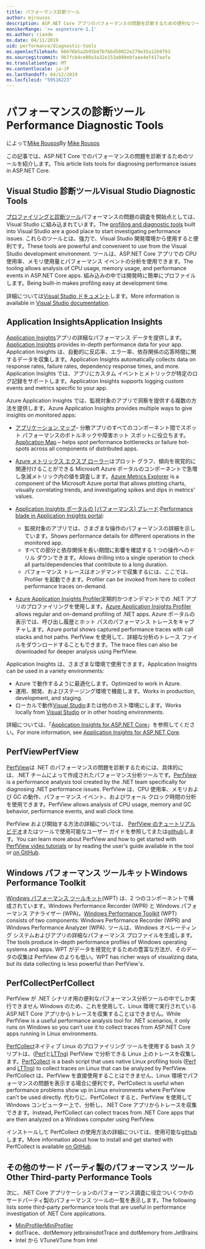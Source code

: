 ```yaml
---
title: パフォーマンス診断ツール
author: mjrousos
description: ASP.NET Core アプリのパフォーマンスの問題を診断するための便利なツールです。
monikerRange: '>= aspnetcore-1.1'
ms.author: riande
ms.date: 04/11/2019
uid: performance/diagnostic-tools
ms.openlocfilehash: 66676b5a2b95b87bfbbd50022e279e35a12b9793
ms.sourcegitcommit: 9b7fcb4ce00a3a32e153a080ebfaae4ef417aafa
ms.translationtype: MT
ms.contentlocale: ja-JP
ms.lasthandoff: 04/12/2019
ms.locfileid: "59516223"
---
```

# <a name="performance-diagnostic-tools"></a><span data-ttu-id="fbf75-103">パフォーマンスの診断ツール</span><span class="sxs-lookup"><span data-stu-id="fbf75-103">Performance Diagnostic Tools</span></span>

<span data-ttu-id="fbf75-104">によって[Mike Rousos](https://github.com/mjrousos)</span><span class="sxs-lookup"><span data-stu-id="fbf75-104">By [Mike Rousos](https://github.com/mjrousos)</span></span>

<span data-ttu-id="fbf75-105">この記事では、ASP.NET Core でのパフォーマンスの問題を診断するためのツールを紹介します。</span><span class="sxs-lookup"><span data-stu-id="fbf75-105">This article lists tools for diagnosing performance issues in ASP.NET Core.</span></span>

## <a name="visual-studio-diagnostic-tools"></a><span data-ttu-id="fbf75-106">Visual Studio 診断ツール</span><span class="sxs-lookup"><span data-stu-id="fbf75-106">Visual Studio Diagnostic Tools</span></span>

<span data-ttu-id="fbf75-107">[プロファイリングと診断ツール](/visualstudio/profiling)パフォーマンスの問題の調査を開始点としては、Visual Studio に組み込まれています。</span><span class="sxs-lookup"><span data-stu-id="fbf75-107">The [profiling and diagnostic tools](/visualstudio/profiling) built into Visual Studio are a good place to start investigating performance issues.</span></span> <span data-ttu-id="fbf75-108">これらのツールとは、強力で、Visual Studio 開発環境から使用すると便利です。</span><span class="sxs-lookup"><span data-stu-id="fbf75-108">These tools are powerful and convenient to use from the Visual Studio development environment.</span></span> <span data-ttu-id="fbf75-109">ツールは、ASP.NET Core アプリでの CPU 使用率、メモリ使用量とパフォーマンス イベントの分析を使用できます。</span><span class="sxs-lookup"><span data-stu-id="fbf75-109">The tooling allows analysis of CPU usage, memory usage, and performance events in ASP.NET Core apps.</span></span> <span data-ttu-id="fbf75-110">組み込みの中では開発時に簡単にプロファイルします。</span><span class="sxs-lookup"><span data-stu-id="fbf75-110">Being built-in makes profiling easy at development time.</span></span>

<span data-ttu-id="fbf75-111">詳細については[Visual Studio ドキュメント](/visualstudio/profiling/profiling-overview)します。</span><span class="sxs-lookup"><span data-stu-id="fbf75-111">More information is available in [Visual Studio documentation](/visualstudio/profiling/profiling-overview).</span></span>

## <a name="application-insights"></a><span data-ttu-id="fbf75-112">Application Insights</span><span class="sxs-lookup"><span data-stu-id="fbf75-112">Application Insights</span></span>

<span data-ttu-id="fbf75-113">[Application Insights](/azure/application-insights/app-insights-overview)アプリの詳細なパフォーマンス データを提供します。</span><span class="sxs-lookup"><span data-stu-id="fbf75-113">[Application Insights](/azure/application-insights/app-insights-overview) provides in-depth performance data for your app.</span></span> <span data-ttu-id="fbf75-114">Application Insights は、自動的に反応率、エラー率、依存関係の応答時間に関するデータを収集します。</span><span class="sxs-lookup"><span data-stu-id="fbf75-114">Application Insights automatically collects data on response rates, failure rates, dependency response times, and more.</span></span> <span data-ttu-id="fbf75-115">Application Insights では、アプリにカスタム イベントとメトリックが特定のログ記録をサポートします。</span><span class="sxs-lookup"><span data-stu-id="fbf75-115">Application Insights supports logging custom events and metrics specific to your app.</span></span>

<span data-ttu-id="fbf75-116">Azure Application Insights では、監視対象のアプリで洞察を提供する複数の方法を提供します。</span><span class="sxs-lookup"><span data-stu-id="fbf75-116">Azure Application Insights provides multiple ways to give insights on monitored apps:</span></span>

- <span data-ttu-id="fbf75-117">[アプリケーション マップ](/azure/application-insights/app-insights-app-map)– 分散アプリのすべてのコンポーネント間でスポット パフォーマンスのボトルネックや障害ホット スポットに役立ちます。</span><span class="sxs-lookup"><span data-stu-id="fbf75-117">[Application Map](/azure/application-insights/app-insights-app-map) – helps spot performance bottlenecks or failure hot-spots across all components of distributed apps.</span></span>
- <span data-ttu-id="fbf75-118">[Azure メトリックス エクスプ ローラー](/azure/azure-monitor/platform/metrics-getting-started)はプロット グラフ、傾向を視覚的に関連付けることができる Microsoft Azure ポータルのコンポーネントで急増し急減メトリック内の値を調査します。</span><span class="sxs-lookup"><span data-stu-id="fbf75-118">[Azure Metrics Explorer](/azure/azure-monitor/platform/metrics-getting-started) is a component of the Microsoft Azure portal that allows plotting charts, visually correlating trends, and investigating spikes and dips in metrics' values.</span></span>
- <span data-ttu-id="fbf75-119">[Application Insights ポータルの [パフォーマンス] ブレード](/azure/application-insights/app-insights-tutorial-performance):</span><span class="sxs-lookup"><span data-stu-id="fbf75-119">[Performance blade in Application Insights portal](/azure/application-insights/app-insights-tutorial-performance):</span></span>

  - <span data-ttu-id="fbf75-120">監視対象のアプリでは、さまざまな操作のパフォーマンスの詳細を示しています。</span><span class="sxs-lookup"><span data-stu-id="fbf75-120">Shows performance details for different operations in the monitored app.</span></span>
  - <span data-ttu-id="fbf75-121">すべての部分と依存関係を長い期間に影響を確認する 1 つの操作へのドリル ダウンできます。</span><span class="sxs-lookup"><span data-stu-id="fbf75-121">Allows drilling into a single operation to check all parts/dependencies that contribute to a long duration.</span></span>
  - <span data-ttu-id="fbf75-122">パフォーマンス トレースはオンデマンドで収集するには、ここでは、Profiler を起動できます。</span><span class="sxs-lookup"><span data-stu-id="fbf75-122">Profiler can be invoked from here to collect performance traces on-demand.</span></span>

- <span data-ttu-id="fbf75-123">[Azure Application Insights Profiler](/azure/azure-monitor/app/profiler)定期的かつオンデマンドでの .NET アプリのプロファイリングを使用します。</span><span class="sxs-lookup"><span data-stu-id="fbf75-123">[Azure Application Insights Profiler](/azure/azure-monitor/app/profiler) allows regular and on-demand profiling of .NET apps.</span></span>  <span data-ttu-id="fbf75-124">Azure ポータルの表示では、呼び出し履歴とホット パスのパフォーマンス トレースをキャプチャします。</span><span class="sxs-lookup"><span data-stu-id="fbf75-124">Azure portal shows captured performance traces with call stacks and hot paths.</span></span> <span data-ttu-id="fbf75-125">PerfView を使用して、詳細な分析のトレース ファイルをダウンロードすることもできます。</span><span class="sxs-lookup"><span data-stu-id="fbf75-125">The trace files can also be downloaded for deeper analysis using PerfView.</span></span>

<span data-ttu-id="fbf75-126">Application Insights は、さまざまな環境で使用できます。</span><span class="sxs-lookup"><span data-stu-id="fbf75-126">Application Insights can be used in a variety environments:</span></span>

- <span data-ttu-id="fbf75-127">Azure で動作するように最適化します。</span><span class="sxs-lookup"><span data-stu-id="fbf75-127">Optimized to work in Azure.</span></span>
- <span data-ttu-id="fbf75-128">運用、開発、およびステージング環境で機能します。</span><span class="sxs-lookup"><span data-stu-id="fbf75-128">Works in production, development, and staging.</span></span>
- <span data-ttu-id="fbf75-129">ローカルで動作[Visual Studio](/azure/application-insights/app-insights-visual-studio)または他のホスト環境にします。</span><span class="sxs-lookup"><span data-stu-id="fbf75-129">Works locally from [Visual Studio](/azure/application-insights/app-insights-visual-studio) or in other hosting environments.</span></span>

<span data-ttu-id="fbf75-130">詳細については、「[Application Insights for ASP.NET Core](/azure/application-insights/app-insights-asp-net-core)」を参照してください。</span><span class="sxs-lookup"><span data-stu-id="fbf75-130">For more information, see [Application Insights for ASP.NET Core](/azure/application-insights/app-insights-asp-net-core).</span></span>

## <a name="perfview"></a><span data-ttu-id="fbf75-131">PerfView</span><span class="sxs-lookup"><span data-stu-id="fbf75-131">PerfView</span></span>

<span data-ttu-id="fbf75-132">[PerfView](https://github.com/Microsoft/perfview)は .NET のパフォーマンスの問題を診断するためには、具体的には、.NET チームによって作成されたパフォーマンス分析ツールです。</span><span class="sxs-lookup"><span data-stu-id="fbf75-132">[PerfView](https://github.com/Microsoft/perfview) is a performance analysis tool created by the .NET team specifically for diagnosing .NET performance issues.</span></span> <span data-ttu-id="fbf75-133">PerfView は、CPU 使用率、メモリおよび GC の動作、パフォーマンス イベント、およびウォール クロック時間の分析を使用できます。</span><span class="sxs-lookup"><span data-stu-id="fbf75-133">PerfView allows analysis of CPU usage, memory and GC behavior, performance events, and wall clock time.</span></span>

<span data-ttu-id="fbf75-134">PerfView および開始する方法の詳細については、 [PerfView のチュートリアル ビデオ](http://channel9.msdn.com/Series/PerfView-Tutorial)またはツールで使用可能なユーザー ガイドを参照してまたは[github](https://github.com/Microsoft/perfview)します。</span><span class="sxs-lookup"><span data-stu-id="fbf75-134">You can learn more about PerfView and how to get started with [PerfView video tutorials](http://channel9.msdn.com/Series/PerfView-Tutorial) or by reading the user's guide available in the tool or [on GitHub](https://github.com/Microsoft/perfview).</span></span>

## <a name="windows-performance-toolkit"></a><span data-ttu-id="fbf75-135">Windows パフォーマンス ツールキット</span><span class="sxs-lookup"><span data-stu-id="fbf75-135">Windows Performance Toolkit</span></span>

<span data-ttu-id="fbf75-136">[Windows パフォーマンス ツールキット](/windows-hardware/test/wpt/)(WPT) は、2 つのコンポーネントで構成されています。Windows Performance Recorder (WPR) と Windows パフォーマンス アナライザー (WPA)。</span><span class="sxs-lookup"><span data-stu-id="fbf75-136">[Windows Performance Toolkit](/windows-hardware/test/wpt/) (WPT) consists of two components: Windows Performance Recorder (WPR) and Windows Performance Analyzer (WPA).</span></span> <span data-ttu-id="fbf75-137">ツールは、Windows オペレーティング システムおよびアプリの詳細なパフォーマンス プロファイルを生成します。</span><span class="sxs-lookup"><span data-stu-id="fbf75-137">The tools produce in-depth performance profiles of Windows operating systems and apps.</span></span> <span data-ttu-id="fbf75-138">WPT がデータを視覚化するための豊富な方法が、そのデータの収集は PerfView のよりも低い。</span><span class="sxs-lookup"><span data-stu-id="fbf75-138">WPT has richer ways of visualizing data, but its data collecting is less powerful than PerfView's.</span></span>

## <a name="perfcollect"></a><span data-ttu-id="fbf75-139">PerfCollect</span><span class="sxs-lookup"><span data-stu-id="fbf75-139">PerfCollect</span></span>

<span data-ttu-id="fbf75-140">PerfView が .NET シナリオ用の便利なパフォーマンス分析ツールの中でしか実行できません Windows のため、これを使用して、Linux 環境で実行されている ASP.NET Core アプリからトレースを収集することはできません。</span><span class="sxs-lookup"><span data-stu-id="fbf75-140">While PerfView is a useful performance analysis tool for .NET scenarios, it only runs on Windows so you can't use it to collect traces from ASP.NET Core apps running in Linux environments.</span></span>

<span data-ttu-id="fbf75-141">[PerfCollect](https://github.com/dotnet/coreclr/blob/master/Documentation/project-docs/linux-performance-tracing.md)ネイティブ Linux のプロファイリング ツールを使用する bash スクリプトは、([Perf](https://perf.wiki.kernel.org/index.php/Main_Page)と[LTTng](https://lttng.org/)) PerfView で分析できる Linux 上のトレースを収集します。</span><span class="sxs-lookup"><span data-stu-id="fbf75-141">[PerfCollect](https://github.com/dotnet/coreclr/blob/master/Documentation/project-docs/linux-performance-tracing.md) is a bash script that uses native Linux profiling tools ([Perf](https://perf.wiki.kernel.org/index.php/Main_Page) and [LTTng](https://lttng.org/)) to collect traces on Linux that can be analyzed by PerfView.</span></span> <span data-ttu-id="fbf75-142">PerfCollect は、PerfView を直接使用することはできません、Linux 環境でパフォーマンスの問題を表示する場合に便利です。</span><span class="sxs-lookup"><span data-stu-id="fbf75-142">PerfCollect is useful when performance problems show up in Linux environments where PerfView can't be used directly.</span></span> <span data-ttu-id="fbf75-143">代わりに、PerfCollect すると、PerfView を使用して Windows コンピューター上で、分析し、.NET Core アプリからトレースを収集できます。</span><span class="sxs-lookup"><span data-stu-id="fbf75-143">Instead, PerfCollect can collect traces from .NET Core apps that are then analyzed on a Windows computer using PerfView.</span></span>

<span data-ttu-id="fbf75-144">インストールして PerfCollect の使用方法の詳細については、使用可能な[github](https://github.com/dotnet/coreclr/blob/master/Documentation/project-docs/linux-performance-tracing.md)します。</span><span class="sxs-lookup"><span data-stu-id="fbf75-144">More information about how to install and get started with PerfCollect is available [on GitHub](https://github.com/dotnet/coreclr/blob/master/Documentation/project-docs/linux-performance-tracing.md).</span></span>

## <a name="other-third-party-performance-tools"></a><span data-ttu-id="fbf75-145">その他のサード パーティ製のパフォーマンス ツール</span><span class="sxs-lookup"><span data-stu-id="fbf75-145">Other Third-party Performance Tools</span></span>

<span data-ttu-id="fbf75-146">次に、.NET Core アプリケーションのパフォーマンス調査に役立ついくつかのサードパーティ製のパフォーマンス ツールの一覧を表示します。</span><span class="sxs-lookup"><span data-stu-id="fbf75-146">The following lists some third-party performance tools that are useful in performance investigation of .NET Core applications.</span></span>

- [<span data-ttu-id="fbf75-147">MiniProfiler</span><span class="sxs-lookup"><span data-stu-id="fbf75-147">MiniProfiler</span></span>](https://miniprofiler.com/)
- <span data-ttu-id="fbf75-148">dotTrace、dotMemory jetbrains</span><span class="sxs-lookup"><span data-stu-id="fbf75-148">dotTrace and dotMemory from JetBrains</span></span>
- <span data-ttu-id="fbf75-149">Intel から VTune</span><span class="sxs-lookup"><span data-stu-id="fbf75-149">VTune from Intel</span></span>
